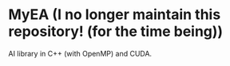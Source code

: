 # MyEA (I no longer maintain this repository! (for the time being))
AI library in C++ (with OpenMP) and CUDA.
